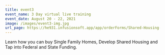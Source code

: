 ```yaml
---
title: event3
event_name: 3 Day virtual live training
event_date: August 20 - 22, 2021
image: /images/event3-img.jpg
url_page: https://he931.infusionsoft.app/app/orderForms/Shared-Housing-3-Day-Virtual-Training-Aug-20-22-2021?cookieUUID=f0b5d19a-7d26-4309-aabe-427e9772e497
---
```

Learn how you can buy Single Family Homes, Develop Shared Housing and Tap into Federal and State Funding.